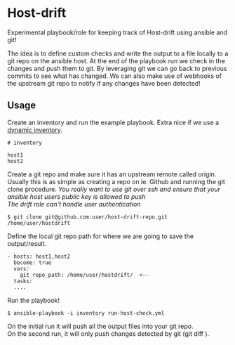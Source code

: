 Host-drift
==========

Experimental playbook/role for keeping track of Host-drift using ansible and git!  

The idea is to define custom checks and write the output to a file locally to a git repo on the ansible host.
At the end of the playbook run we check in the changes and push them to git.
By leveraging git we can go back to previous commits to see what has changed.
We can also make use of webhooks of the upstream git repo to notify if any changes have been detected!

Usage 
-----
Create an inventory and run the example playbook. 
Extra nice if we use a [dynamic inventory](https://docs.ansible.com/ansible/latest/user_guide/intro_dynamic_inventory.html).

```
# inventory

host1
host2

```

Create a git repo and make sure it has an upstream remote called origin.  
Usually this is as simple as creating a repo on ie. Github and running the git clone procedure.
_You really want to use git over ssh and ensure that your ansible host users public key is allowed to push_  
_The drift role can't handle user authentication_

```
$ git clone git@github.com:user/host-drift-repo.git /home/user/hostdrift
```

Define the local git repo path for where we are going to save the output/result.  

```
- hosts: host1,host2
  become: true
  vars:
    git_repo_path: /home/user/hostdrift/  <--
  tasks:
  ....
```

Run the playbook!

```
$ ansible-playbook -i inventory run-host-check.yml

```

On the initial run it will push all the output files into your git repo.  
On the second run, it will only push changes detected by git (git diff ).


